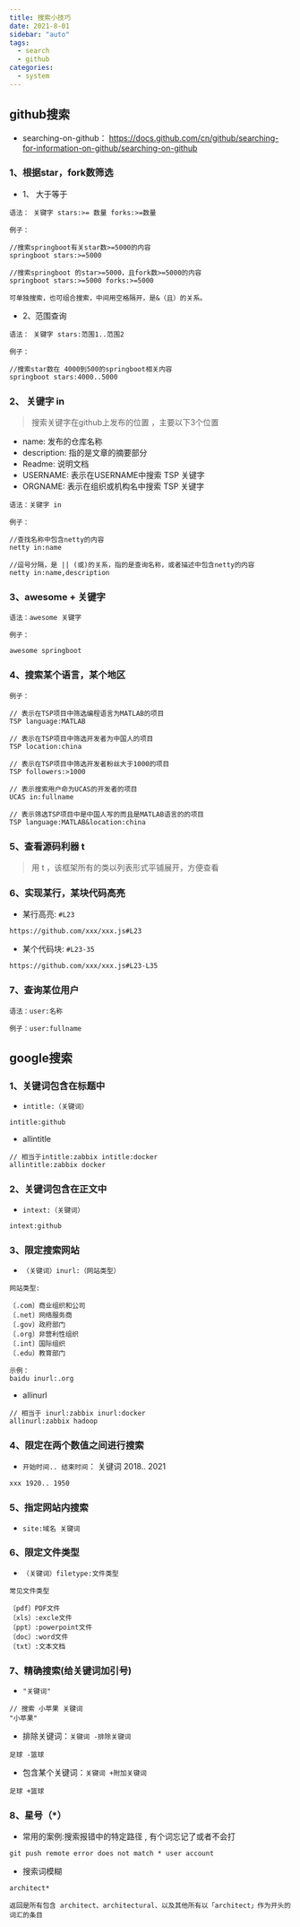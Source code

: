 ```yaml
---
title: 搜索小技巧
date: 2021-8-01
sidebar: "auto"
tags:
  - search
  - github
categories:
  - system
---
```


## github搜索

- searching-on-github： https://docs.github.com/cn/github/searching-for-information-on-github/searching-on-github

### 1、根据star，fork数筛选


- 1、 大于等于

```
语法： 关键字 stars:>= 数量 forks:>=数量

例子：

//搜索springboot有关star数>=5000的内容
springboot stars:>=5000

//搜索springboot 的star>=5000，且fork数>=5000的内容
springboot stars:>=5000 forks:>=5000

可单独搜索，也可组合搜索，中间用空格隔开，是&（且）的关系。
```


- 2、范围查询



```
语法： 关键字 stars:范围1..范围2

例子：

//搜索star数在 4000到500的springboot相关内容
springboot stars:4000..5000
```


### 2、 关键字 in


> 搜索关键字在github上发布的位置 ，主要以下3个位置



- name: 发布的仓库名称
- description: 指的是文章的摘要部分
- Readme: 说明文档
- USERNAME: 表示在USERNAME中搜索 TSP 关键字
- ORGNAME: 表示在组织或机构名中搜索 TSP 关键字



```
语法：关键字 in

例子：

//查找名称中包含netty的内容
netty in:name

//逗号分隔，是 || (或)的关系，指的是查询名称，或者描述中包含netty的内容
netty in:name,description
```


### 3、awesome + 关键字


```
语法：awesome 关键字

例子：

awesome springboot
```


### 4、搜索某个语言，某个地区


```
例子：

// 表示在TSP项目中筛选编程语言为MATLAB的项目
TSP language:MATLAB

// 表示在TSP项目中筛选开发者为中国人的项目
TSP location:china

// 表示在TSP项目中筛选开发者粉丝大于1000的项目
TSP followers:>1000

// 表示搜索用户命为UCAS的开发者的项目
UCAS in:fullname

// 表示筛选TSP项目中是中国人写的而且是MATLAB语言的的项目
TSP language:MATLAB&location:china
```


### 5、查看源码利器 t


> 用 t ，该框架所有的类以列表形式平铺展开，方便查看



### 6、实现某行，某块代码高亮


- 某行高亮: `#L23`



```
https://github.com/xxx/xxx.js#L23
```


- 某个代码块: `#L23-35`



```
https://github.com/xxx/xxx.js#L23-L35
```


### 7、查询某位用户


```
语法：user:名称

例子：user:fullname
```

## google搜索

### 1、关键词包含在标题中


- `intitle:（关键词）`



```
intitle:github
```


- allintitle



```
// 相当于intitle:zabbix intitle:docker
allintitle:zabbix docker
```


### 2、关键词包含在正文中


- `intext:（关键词）`



```
intext:github
```


### 3、限定搜索网站


- `（关键词）inurl:（网站类型）`



```
网站类型:

〔.com〕商业组织和公司
〔.net〕网络服务商
〔.gov〕政府部门
〔.org〕非营利性组织
〔.int〕国际组织
〔.edu〕教育部门

示例：
baidu inurl:.org
```


- allinurl



```
// 相当于 inurl:zabbix inurl:docker
allinurl:zabbix hadoop
```


### 4、限定在两个数值之间进行搜索


- `开始时间.. 结束时间`： 关键词 2018.. 2021



```
xxx 1920.. 1950
```


### 5、指定网站内搜索


- `site:域名 关键词`



### 6、限定文件类型


- `（关键词）filetype:文件类型`



```
常见文件类型

〔pdf〕PDF文件
〔xls〕:excle文件
〔ppt〕:powerpoint文件
〔doc〕:word文件
〔txt〕:文本文档
```


### 7、精确搜索(给关键词加引号)


- `"关键词"`



```
// 搜索 小苹果 关键词
"小苹果"
```


- 排除关键词：`关键词 -排除关键词`



```
足球 -篮球
```


- 包含某个关键词：`关键词 +附加关键词`



```
足球 +篮球
```


### 8、星号（*）


- 常用的案例:搜索报错中的特定路径 , 有个词忘记了或者不会打



```
git push remote error does not match * user account
```


- 搜索词模糊



```
architect*

返回是所有包含 architect、architectural、以及其他所有以「architect」作为开头的词汇的条目
```
